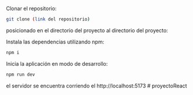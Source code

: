 
 Clonar el repositorio:
```bash
git clone (link del repositorio)
```


posicionado en el directorio del proyecto al directorio del proyecto:

 Instala las dependencias utilizando npm:
```bash
npm i
```

 Inicia la aplicación en modo de desarrollo:
```bash
npm run dev
```

el servidor se encuentra corriendo el http://localhost:5173 #   p r o y e c t o R e a c t  
 